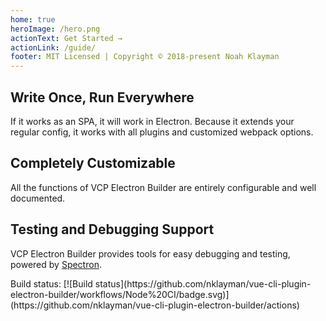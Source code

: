 ```yaml
---
home: true
heroImage: /hero.png
actionText: Get Started →
actionLink: /guide/
footer: MIT Licensed | Copyright © 2018-present Noah Klayman
---
```


<div class="features">
  <div class="feature">
    <h2>Write Once, Run Everywhere</h2>
    <p>If it works as an SPA, it will work in Electron. Because it extends your regular config, it works with all plugins and customized webpack options.</p>
  </div>
  <div class="feature">
    <h2>Completely Customizable</h2>
    <p>All the functions of VCP Electron Builder are entirely configurable and well documented.</p>
  </div>
  <div class="feature">
    <h2>Testing and Debugging Support</h2>
    <p>VCP Electron Builder provides tools for easy debugging and testing, powered by <a href="https://github.com/electron/spectron" target="_blank">Spectron</a>.</p>
  </div>
</div>
<centered-markdown>
Build status: [![Build status](https://github.com/nklayman/vue-cli-plugin-electron-builder/workflows/Node%20CI/badge.svg)](https://github.com/nklayman/vue-cli-plugin-electron-builder/actions)

</centered-markdown>
